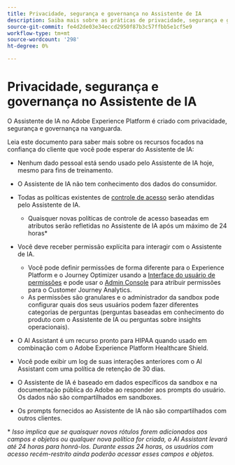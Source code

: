 ```yaml
---
title: Privacidade, segurança e governança no Assistente de IA
description: Saiba mais sobre as práticas de privacidade, segurança e governança do Assistente de IA.
source-git-commit: fe4d2de03e34eccd2950f87b3c57ffbb5e1cf5e9
workflow-type: tm+mt
source-wordcount: '298'
ht-degree: 0%

---
```


# Privacidade, segurança e governança no Assistente de IA

O Assistente de IA no Adobe Experience Platform é criado com privacidade, segurança e governança na vanguarda.

Leia este documento para saber mais sobre os recursos focados na confiança do cliente que você pode esperar do Assistente de IA:

* Nenhum dado pessoal está sendo usado pelo Assistente de IA hoje, mesmo para fins de treinamento.
* O Assistente de IA não tem conhecimento dos dados do consumidor.
* Todas as políticas existentes de [controle de acesso](https://experienceleague.adobe.com/pt-br/docs/experience-platform/access-control/home) serão atendidas pelo Assistente de IA.

   * Quaisquer novas políticas de controle de acesso baseadas em atributos serão refletidas no Assistente de IA após um máximo de 24 horas&ast;

* Você deve receber permissão explícita para interagir com o Assistente de IA.

   * Você pode definir permissões de forma diferente para o Experience Platform e o Journey Optimizer usando a [Interface do usuário de permissões](https://experienceleague.adobe.com/pt-br/docs/experience-platform/access-control/abac/permissions-ui/browse) e pode usar o [Admin Console](https://experienceleague.adobe.com/pt-br/docs/experience-platform/access-control/ui/browse) para atribuir permissões para o Customer Journey Analytics.
   * As permissões são granulares e o administrador da sandbox pode configurar quais dos seus usuários podem fazer diferentes categorias de perguntas (perguntas baseadas em conhecimento do produto com o Assistente de IA ou perguntas sobre insights operacionais).

* O AI Assistant é um recurso pronto para HIPAA quando usado em combinação com o Adobe Experience Platform Healthcare Shield.
* Você pode exibir um log de suas interações anteriores com o AI Assistant com uma política de retenção de 30 dias.
* O Assistente de IA é baseado em dados específicos da sandbox e na documentação pública do Adobe ao responder aos prompts do usuário. Os dados não são compartilhados em sandboxes.
* Os prompts fornecidos ao Assistente de IA não são compartilhados com outros clientes.

&ast; *Isso implica que se quaisquer novos rótulos forem adicionados aos campos e objetos ou qualquer nova política for criada, o AI Assistant levará até 24 horas para honrá-los. Durante essas 24 horas, os usuários com acesso recém-restrito ainda poderão acessar esses campos e objetos.*
